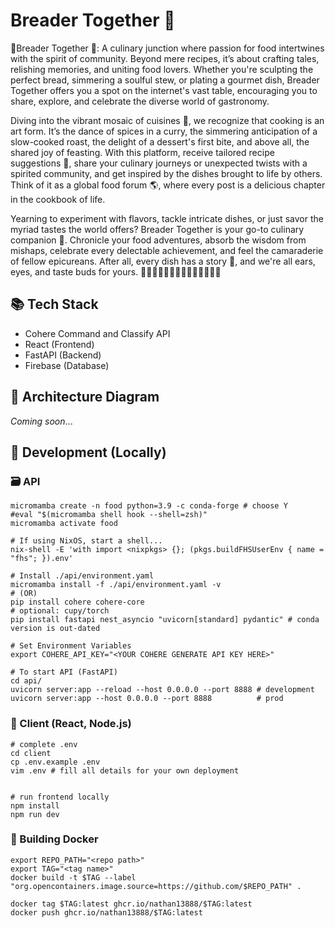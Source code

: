 # Breader Together 🍞

🍴Breader Together 🍞: A culinary junction where passion for food intertwines with the spirit of community. Beyond mere recipes, it’s about crafting tales, relishing memories, and uniting food lovers. Whether you're sculpting the perfect bread, simmering a soulful stew, or plating a gourmet dish, Breader Together offers you a spot on the internet's vast table, encouraging you to share, explore, and celebrate the diverse world of gastronomy.

Diving into the vibrant mosaic of cuisines 🥘, we recognize that cooking is an art form. It’s the dance of spices in a curry, the simmering anticipation of a slow-cooked roast, the delight of a dessert's first bite, and above all, the shared joy of feasting. With this platform, receive tailored recipe suggestions 📜, share your culinary journeys or unexpected twists with a spirited community, and get inspired by the dishes brought to life by others. Think of it as a global food forum 🌎, where every post is a delicious chapter in the cookbook of life.

Yearning to experiment with flavors, tackle intricate dishes, or just savor the myriad tastes the world offers? Breader Together is your go-to culinary companion 🍲. Chronicle your food adventures, absorb the wisdom from mishaps, celebrate every delectable achievement, and feel the camaraderie of fellow epicureans. After all, every dish has a story 📖, and we're all ears, eyes, and taste buds for yours. 🍱🥗🍜🍝🍲🥘🍛🍔🍕🍖🍗🍳🍤🍣

## 📚 Tech Stack
- Cohere Command and Classify API
- React (Frontend)
- FastAPI (Backend)
- Firebase (Database)

## 🧱 Architecture Diagram
*Coming soon*...

## 🔧 Development (Locally)

### 🗃️ API
```
micromamba create -n food python=3.9 -c conda-forge # choose Y
#eval "$(micromamba shell hook --shell=zsh)"
micromamba activate food

# If using NixOS, start a shell...
nix-shell -E 'with import <nixpkgs> {}; (pkgs.buildFHSUserEnv { name = "fhs"; }).env'

# Install ./api/environment.yaml
micromamba install -f ./api/environment.yaml -v
# (OR)
pip install cohere cohere-core
# optional: cupy/torch
pip install fastapi nest_asyncio "uvicorn[standard] pydantic" # conda version is out-dated

# Set Environment Variables
export COHERE_API_KEY="<YOUR COHERE GENERATE API KEY HERE>"

# To start API (FastAPI)
cd api/
uvicorn server:app --reload --host 0.0.0.0 --port 8888 # development
uvicorn server:app --host 0.0.0.0 --port 8888          # prod
```

### 🌇 Client (React, Node.js)
```
# complete .env
cd client
cp .env.example .env
vim .env # fill all details for your own deployment


# run frontend locally
npm install
npm run dev
```

### 🐳 Building Docker
```
export REPO_PATH="<repo path>"
export TAG="<tag name>"
docker build -t $TAG --label "org.opencontainers.image.source=https://github.com/$REPO_PATH" .

docker tag $TAG:latest ghcr.io/nathan13888/$TAG:latest
docker push ghcr.io/nathan13888/$TAG:latest
```




